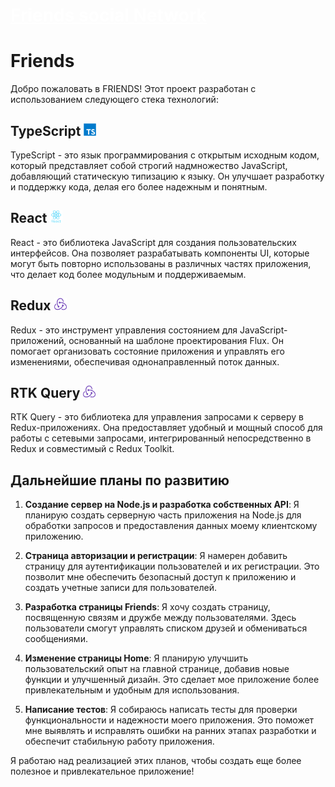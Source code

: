 # <a href=https://tomilindmitry.github.io/test-project/#/ style="color: white;">Friends social Network</a>

# Friends

Добро пожаловать в FRIENDS! Этот проект разработан с использованием следующего стека технологий:

## TypeScript   <img src="https://github.com/devicons/devicon/blob/master/icons/typescript/typescript-original.svg" title="TS" alt="TS" width="20" height="20"/>&nbsp;

TypeScript - это язык программирования с открытым исходным кодом, который представляет собой строгий надмножество JavaScript, добавляющий статическую типизацию к языку. Он улучшает разработку и поддержку кода, делая его более надежным и понятным.

## React <img src="https://raw.githubusercontent.com/devicons/devicon/55609aa5bd817ff167afce0d965585c92040787a/icons/react/react-original-wordmark.svg" title="React" width="20" height="20"/>

React - это библиотека JavaScript для создания пользовательских интерфейсов. Она позволяет разрабатывать компоненты UI, которые могут быть повторно использованы в различных частях приложения, что делает код более модульным и поддерживаемым.

## Redux   <img src="https://github.com/devicons/devicon/blob/master/icons/redux/redux-original.svg" title="Redux" alt="Redux " width="20" height="20"/>&nbsp;

Redux - это инструмент управления состоянием для JavaScript-приложений, основанный на шаблоне проектирования Flux. Он помогает организовать состояние приложения и управлять его изменениями, обеспечивая однонаправленный поток данных.

## RTK Query   <img src="https://github.com/devicons/devicon/blob/master/icons/redux/redux-original.svg" title="Redux" alt="Redux " width="20" height="20"/>&nbsp;

RTK Query -  это библиотека для управления запросами к серверу в Redux-приложениях. Она предоставляет удобный и мощный способ для работы с сетевыми запросами, интегрированный непосредственно в Redux и совместимый с Redux Toolkit.

## Дальнейшие планы по развитию

1. **Создание сервер на Node.js и разработка собственных API**: Я планирую создать серверную часть приложения на Node.js для обработки запросов и предоставления данных моему клиентскому приложению.

2. **Страница авторизации и регистрации**: Я намерен добавить страницу для аутентификации пользователей и их регистрации. Это позволит мне обеспечить безопасный доступ к приложению и создать учетные записи для пользователей.

3. **Разработка страницы Friends**: Я хочу создать страницу, посвященную связям и дружбе между пользователями. Здесь пользователи смогут управлять списком друзей и обмениваться сообщениями.

4. **Изменение страницы Home**: Я планирую улучшить пользовательский опыт на главной странице, добавив новые функции и улучшенный дизайн. Это сделает мое приложение более привлекательным и удобным для использования.

5. **Написание тестов**: Я собираюсь написать тесты для проверки функциональности и надежности моего приложения. Это поможет мне выявлять и исправлять ошибки на ранних этапах разработки и обеспечит стабильную работу приложения.

Я работаю над реализацией этих планов, чтобы создать еще более полезное и привлекательное приложение!
